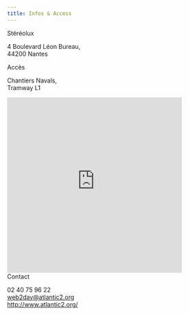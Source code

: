 ```yaml
---
title: Infos & Access
---
```


<div class="bloc bloc1">
<span class="bloc-title">Stéréolux</span>
<div class="bloc-body">

4 Boulevard Léon Bureau,  
44200 Nantes

</div>
</div>

<div class="bloc bloc1">
<span class="bloc-title">Accès</span>
<div class="bloc-body">

Chantiers  Navals,  
Tramway L1

</div>
</div>

<div class="bloc bloc2v2h">
<iframe width="408" height="408" frameborder="0" scrolling="no" marginheight="0" marginwidth="0" src="https://maps.google.fr/maps?hl=fr&amp;ie=UTF8&amp;q=stereolux&amp;fb=1&amp;gl=fr&amp;hq=stereolux&amp;hnear=0x4805ee81f0a8aead:0x40d37521e0ded30,Nantes&amp;cid=0,0,5317696506058240313&amp;t=m&amp;ll=47.207849,-1.563771&amp;spn=0.005947,0.008733&amp;z=16&amp;iwloc=A&amp;output=embed"></iframe>
</div>

<div class="bloc bloc1">
<span class="bloc-title">Contact</span>
<div class="bloc-body">

02 40 75 96 22  
<web2day@atlantic2.org>  
<http://www.atlantic2.org/>

</div>
</div>
